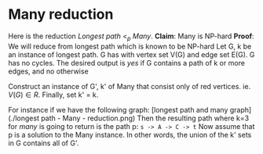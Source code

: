 # Many reduction
Here is the reduction *Longest path* $<_p$ *Many*.
**Claim**: Many is NP-hard
**Proof**: We will reduce from longest path which is known to be NP-hard
Let G, k be an instance of longest path.
G has with vertex set V(G) and edge set E(G).
G has no cycles.
The desired output is *yes* if G contains a path of k or more edges, and no otherwise

Construct an instance of G', k'  of Many that consist only of red vertices. ie.
$V(G) \in R$. Finally, set k' = k.

For instance if we have the following graph:
[longest path and many graph](./longest path  - Many - reduction.png)
Then the resulting path where k=3 for *many* is going to return is the path p: `s -> A -> C -> t` 
Now assume that p is a solution to the Many instance.
In other words, the union of the k' sets in G contains all of G'.



